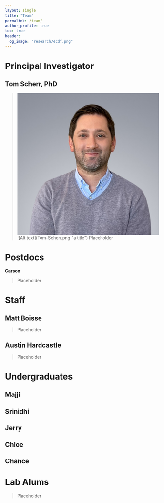```yaml
---
layout: single
title: "Team"
permalink: /team/
author_profile: true
toc: true
header:
  og_image: "research/ecdf.png"
---
```


# Principal Investigator

## Tom Scherr, PhD
> <img src="/images/team/Tom-Scherr.png" style="display: block; margin: auto;" />
> ![Alt text](Tom-Scherr.png "a title")
> Placeholder


# Postdocs

**Carson**
> Placeholder

# Staff

## Matt Boisse
> Placeholder

## Austin Hardcastle
> Placeholder

# Undergraduates
## Majji
## Srinidhi
## Jerry
## Chloe
## Chance

# Lab Alums
> Placeholder